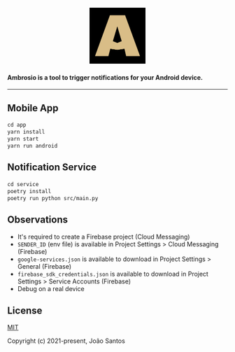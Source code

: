 <p align="center">
    <img src="./ambrosio.png" width="128">
</p>

#### Ambrosio is a tool to trigger notifications for your Android device.

<hr>

## Mobile App

```shell
cd app
yarn install
yarn start
yarn run android
```

## Notification Service

```shell
cd service
poetry install
poetry run python src/main.py
```

## Observations
- It's required to create a Firebase project (Cloud Messaging)
- ``SENDER_ID`` (env file) is available in Project Settings > Cloud Messaging (Firebase)
- ``google-services.json`` is available to download in Project Settings > General (Firebase)
- ``firebase_sdk_credentials.json`` is available to download in Project Settings > Service Accounts (Firebase)
- Debug on a real device
## License

[MIT](https://opensource.org/licenses/MIT)

Copyright (c) 2021-present, João Santos